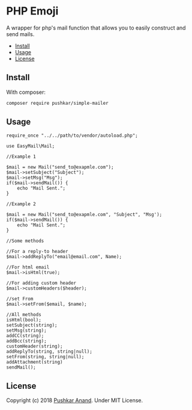 # PHP Emoji

A wrapper for php's mail function that allows you to easily construct and send mails.

- [Install](#install)
- [Usage](#usage)
- [License](#license)

## Install

With composer:
```bash
composer require pushkar/simple-mailer
```

## Usage

```
require_once "../../path/to/vendor/autoload.php";

use EasyMail\Mail;

//Example 1

$mail = new Mail("send_to@exapmle.com");
$mail->setSubject("Subject");
$mail->setMsg("Msg");
if($mail->sendMail()) {
    echo "Mail Sent.";
}

//Example 2

$mail = new Mail("send_to@exapmle.com", "Subject", "Msg');
if($mail->sendMail()) {
    echo "Mail Sent.";
}

//Some methods

//For a reply-to header
$mail->addReplyTo("email@email.com", Name);

//For html email
$mail->isHtml(true);

//For adding custom header
$mail->customHeaders($header);

//set From
$mail->setFrom($email, $name);

//All methods
isHtml(bool);
setSubject(string);
setMsg(string);
addCC(string);
addBcc(string);
customHeader(string);
addReplyTo(string, string|null);
setFrom(string, string|null);
addAttachment(string)
sendMail();

```

## License

Copyright (c) 2018 [Pushkar Anand](https://pushkaranand.me/). Under MIT License.
